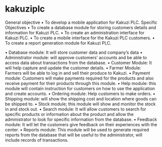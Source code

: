 # kakuziplc
General objective
•	To develop a mobile application for Kakuzi PLC.
 Specific Objectives
•	To create a database module for storing customers details and information for Kakuzi PLC.
•	To create an administration interface for Kakuzi PLC.
•	To create a mobile interface for the Kakuzi PLC customers.
•	To create a report generation module for Kakuzi PLC.



•	Database module: It will store customer data and company’s data 
•	Administrator module: will approve customers’ accounts and be able to access data about transactions from the database.
•	Customer Module: It will help capture and update the customer details.
•	Farmer Module: Farmers will be able to log in and sell their produce to Kakuzi.
•	Payment module: Customers will make payments required for the products and also receive payment for their products through this module.
•	Help module: this module will contain instruction for customers on how to use the application and create accounts.
•	Ordering module: Help customers to make orders.
•	Shipping module: will show the shipping cost and location where goods can be shipped to.
•	Stock module; this module will show and monitor the stock in and stock out.
•	Search module: It will allow customers to search for specific products or information about the product and allow the administrator to look for specific information from the database.
•	Feedback module: It will let the customers give feedback on their experiences with the center.
•	Reports module: This module will be used to generate required reports from the database that will be useful to the administrator, will include records of transactions.
